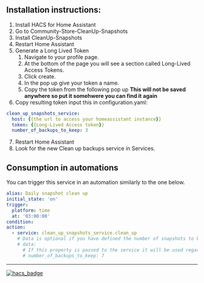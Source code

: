 ## Installation instructions:

1. Install HACS for Home Assistant
2. Go to Community-Store-CleanUp-Snapshots
3. Install CleanUp-Snapshots
4. Restart Home Assistant
5. Generate a Long Lived Token
    1. Navigate to your profile page.
    1. At the bottom of the page you will see a section called Long-Lived Access Tokens.
    1. Click create.
    1. In the pop up give your token a name.
    1. Copy the token from the following pop up **This will not be saved anywhere so put it somehwere you can find it again**
5. Copy resulting token input this in configuration.yaml:

```yaml
clean_up_snapshots_service:
  host: {{the url to access your homeassistant instance}}
  token: {{Long-Lived Access token}}
  number_of_backups_to_keep: 3
```

7. Restart Home Assistant
8. Look for the new Clean up backups service in Services.

## Consumption in automations
You can trigger this service in an automation similarly to the one below.
```yaml
alias: Daily snapshot clean up
initial_state: 'on'
trigger: 
  platform: time
  at: '03:00:00'
condition:
action:
  - service: clean_up_snapshots_service.clean_up
    # Data is optional if you have defined the number of snapshots to keep in the configuration.yaml.
    # data:
      # If this property is passed to the service it will be used regardless of what you have in the configuration.yaml
      # number_of_backups_to_keep: 7
```
---
[![hacs_badge](https://img.shields.io/badge/HACS-Custom-orange.svg)](https://github.com/custom-components/hacs)
